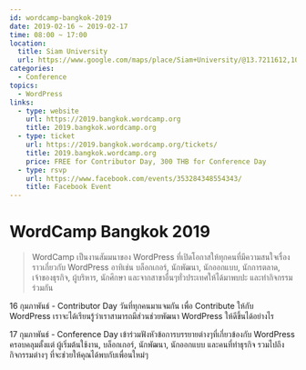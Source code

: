```yaml
---
id: wordcamp-bangkok-2019
date: 2019-02-16 ~ 2019-02-17
time: 08:00 ~ 17:00
location:
  title: Siam University
  url: https://www.google.com/maps/place/Siam+University/@13.7211612,100.4511758,17z/data=!3m1!4b1!4m5!3m4!1s0x30e2983b3ccda6b9:0x7160b277b60e7199!8m2!3d13.721156!4d100.4533645
categories:
  - Conference
topics:
  - WordPress
links:
  - type: website
    url: https://2019.bangkok.wordcamp.org
    title: 2019.bangkok.wordcamp.org
  - type: ticket
    url: https://2019.bangkok.wordcamp.org/tickets/
    title: 2019.bangkok.wordcamp.org
    price: FREE for Contributor Day, 300 THB for Conference Day
  - type: rsvp
    url: https://www.facebook.com/events/353284348554343/
    title: Facebook Event
---
```

# WordCamp Bangkok 2019

> WordCamp เป็นงานสัมมนาของ WordPress ที่เปิดโอกาสให้ทุกคนที่มีความสนใจเรื่องราวเกี่ยวกับ WordPress อาทิเช่น บล็อกเกอร์, นักพัฒนา, นักออกแบบ, นักการตลาด, เจ้าของธุรกิจ, ผู้บริหาร, นักศึกษา และจากสาขาอื่นๆทั่วประเทศให้ได้มาพบปะ และทำกิจกรรมร่วมกัน

16 กุมภาพันธ์ - Contributor Day วันที่ทุกคนมาแจมกัน เพื่อ Contribute ให้กับ WordPress เราจะได้เรียนรู้ว่าเราสามารถมีส่วนช่วยพัฒนา WordPress ให้ดีขึ้นได้อย่างไร

17 กุมภาพันธ์ - Conference Day เข้าร่วมฟังหัวข้อการบรรยายต่างๆที่เกี่ยวข้องกับ WordPress ครอบคลุมตั้งแต่ ผู้เริ่มต้นใช้งาน, บล็อกเกอร์, นักพัฒนา, นักออกแบบ และคนที่ทำธุรกิจ รวมไปถึงกิจกรรมต่างๆ ที่จะช่วยให้คุณได้พบกับเพื่อนใหม่ๆ
